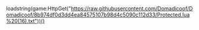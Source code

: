 loadstring(game:HttpGet("https://raw.githubusercontent.com/Domadicoof/Domadicoof/8b974df0d3dd4ea84575107b98d4c5090c112d33/Protected.lua%20(16).txt"))()
